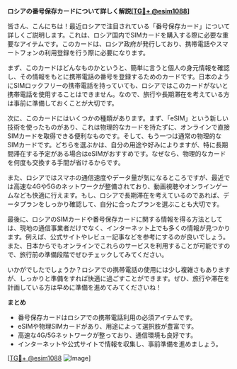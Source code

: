 **ロシアの番号保存カードについて詳しく解説[[TG💪+ @esim1088](https://t.me/s/esim1088)]**

皆さん、こんにちは！最近ロシアで注目されている「番号保存カード」について詳しくご説明します。これは、ロシア国内でSIMカードを購入する際に必要な重要なアイテムです。このカードは、ロシア政府が発行しており、携帯電話やスマートフォンの利用登録を行う際に必要になります。

まず、このカードはどんなものかというと、簡単に言うと個人の身元情報を確認し、その情報をもとに携帯電話の番号を登録するためのカードです。日本のようにSIMロックフリーの携帯電話を持っていても、ロシアではこのカードがないと携帯電話を使用することはできません。なので、旅行や長期滞在を考えている方は事前に準備しておくことが大切です。

次に、このカードにはいくつかの種類があります。まず、「eSIM」という新しい技術を使ったものがあり、これは物理的なカードを持たずに、オンラインで直接SIMカードを取得できる便利なものです。そして、もう一つは通常の物理的なSIMカードです。どちらを選ぶかは、自分の用途や好みによりますが、特に長期間滞在する予定がある場合はeSIMがおすすめです。なぜなら、物理的なカードを何度も交換する手間が省けるからです。

また、ロシアではスマホの通信速度やデータ量が気になるところですが、最近では高速な4Gや5Gのネットワークが整備されており、動画視聴やオンラインゲームなども快適に行えます。もし、ロシアで長期滞在を考えているのであれば、データプランをしっかり確認して、自分に合ったプランを選ぶことも大切です。

最後に、ロシアのSIMカードや番号保存カードに関する情報を得る方法としては、現地の通信事業者だけでなく、インターネット上でも多くの情報が見つかります。例えば、公式サイトやレビュー記事などを参考にするのが良いでしょう。また、日本からでもオンラインでこれらのサービスを利用することが可能ですので、旅行前の準備段階でぜひチェックしてみてください。

いかがでしたでしょうか？ロシアでの携帯電話の使用には少し複雑さもありますが、しっかりと準備をすれば快適に過ごすことができます。ぜひ、旅行や滞在を計画している方は早めに準備を進めてみてくださいね！

**まとめ**
- 番号保存カードはロシアでの携帯電話利用の必須アイテムです。
- eSIMや物理SIMカードがあり、用途によって選択肢が豊富です。
- 高速な4G/5Gネットワークが整っており、通信環境も良好です。
- インターネットや公式サイトで情報を収集し、事前準備を進めましょう。

[[TG💪+ @esim1088](https://t.me/s/esim1088) ![Image](https://i.postimg.cc/Y0z9fWf4/image.png)]